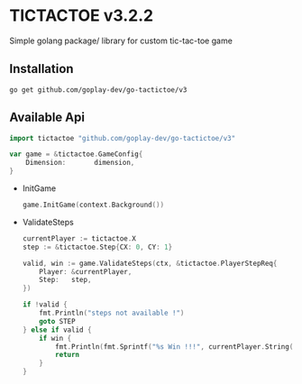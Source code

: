 # TICTACTOE v3.2.2

Simple golang package/ library for custom tic-tac-toe game

## Installation
```
go get github.com/goplay-dev/go-tactictoe/v3
```

## Available Api

```go
import tictactoe "github.com/goplay-dev/go-tactictoe/v3"

var game = &tictactoe.GameConfig{
    Dimension:       dimension,
}
```

- InitGame
  ```go
  game.InitGame(context.Background())
  ```

- ValidateSteps
  ```go
  currentPlayer := tictactoe.X
  step := &tictactoe.Step{CX: 0, CY: 1}

  valid, win := game.ValidateSteps(ctx, &tictactoe.PlayerStepReq{
      Player: &currentPlayer,
      Step:   step,
  })

  if !valid {
      fmt.Println("steps not available !")
      goto STEP
  } else if valid {
      if win {
          fmt.Println(fmt.Sprintf("%s Win !!!", currentPlayer.String()))
          return
      }
  }
  ```